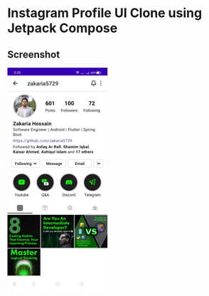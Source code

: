 # Instagram Profile UI Clone using Jetpack Compose

## Screenshot

<img src="https://github.com/zakaria5729/instagram-ui-clone-jetpack-compose/blob/main/screenshot/Screenshot_2022-02-19-03-35-41-32.jpg" height="500" />
